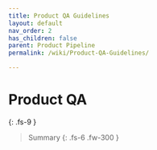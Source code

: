 ```yaml
---
title: Product QA Guidelines
layout: default
nav_order: 2
has_children: false
parent: Product Pipeline
permalink: /wiki/Product-QA-Guidelines/

---
```


# Product QA
{: .fs-9 }


> Summary
{: .fs-6 .fw-300 }

